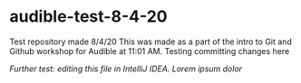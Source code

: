 # audible-test-8-4-20
Test repository made 8/4/20
This was made as a part of the intro to Git and Github workshop for Audible at 11:01 AM. 
Testing committing changes here

_Further test: editing this file in IntelliJ IDEA.
Lorem ipsum dolor_